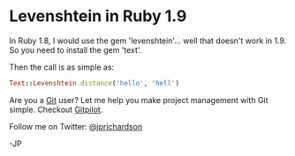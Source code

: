 <!--
author: JP
publish: Sat Aug 07 2010 06:59:53 GMT-0500 (CDT)
status: publish
type: post
link: https://procbits.wordpress.com/2010/08/07/levenshtein-in-ruby-1-9/
tags: Ruby
slug: 2010/08/07/levenshtein-in-ruby-1-9
-->

Levenshtein in Ruby 1.9
=======================

In Ruby 1.8, I would use the gem 'levenshtein'... well that doesn't work
in 1.9. So you need to install the gem 'text'.

Then the call is as simple as:

```ruby
Text::Levenshtein.distance('hello', 'hell')
```

Are you a [Git](http://gitpilot.com) user? Let me help you make project
management with Git simple. Checkout [Gitpilot](http://gitpilot.com).

Follow me on Twitter: [@jprichardson](http://twitter.com/jprichardson)

-JP
